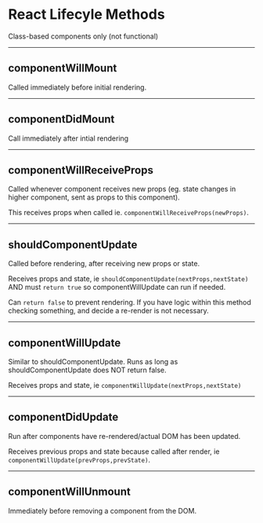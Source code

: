 # React Lifecyle Methods

Class-based components only (not functional)

---

## componentWillMount

Called immediately before initial rendering.

---
## componentDidMount

Call immediately after intial rendering

---
## componentWillReceiveProps

Called whenever component receives new props  (eg. state changes in higher component, sent as props to this component).  

This receives props when called ie. `componentWillReceiveProps(newProps)`.

---
## shouldComponentUpdate

Called before rendering, after receiving new props or state.

Receives props and state, ie `shouldComponentUpdate(nextProps,nextState)` AND must `return true` so componentWillUpdate can run if needed.

Can `return false` to prevent rendering.  If you have logic within this method checking something, and decide a re-render is not necessary.

---
## componentWillUpdate

Similar to shouldComponentUpdate.  Runs as long as shouldComponentUpdate does NOT return false.

Receives props and state, ie `componentWillUpdate(nextProps,nextState)` 

---
## componentDidUpdate

Run after components have re-rendered/actual DOM has been updated.

Receives previous props and state because called after render, ie `componentWillUpdate(prevProps,prevState)`. 

---
## componentWillUnmount

Immediately before removing a component from the DOM.